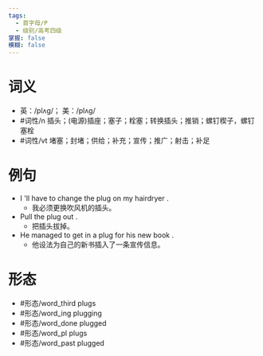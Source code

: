 ```yaml
---
tags:
  - 首字母/P
  - 级别/高考四级
掌握: false
模糊: false
---
```

# 词义
- 英：/plʌɡ/； 美：/plʌɡ/
- #词性/n  插头；(电源)插座；塞子；栓塞；转换插头；推销；螺钉楔子，螺钉塞栓
- #词性/vt  堵塞；封堵；供给；补充；宣传；推广；射击；补足
# 例句
- I 'll have to change the plug on my hairdryer .
	- 我必须更换吹风机的插头。
- Pull the plug out .
	- 把插头拔掉。
- He managed to get in a plug for his new book .
	- 他设法为自己的新书插入了一条宣传信息。
# 形态
- #形态/word_third plugs
- #形态/word_ing plugging
- #形态/word_done plugged
- #形态/word_pl plugs
- #形态/word_past plugged
